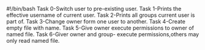 #!/bin/bash
Task 0-Switch user to pre-existing user.
Task 1-Prints the effective username of current user.
Task 2-Prints all groups current user is part of.
Task 3-Change owner form one user to another.
Task 4-Create empty file with name.
Task 5-Give owner execute permissions to owner of named file.
Task 6-Giver owner and group- execute permissions,others may only read named file.
